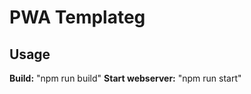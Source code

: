 <h1>PWA Templateg</h1>

<h2>Usage</h2>

<b>Build:</b> "npm run build"
<b>Start webserver:</b> "npm run start"
